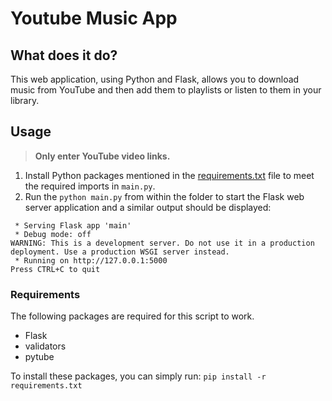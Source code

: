 # Youtube Music App

## What does it do? 
This web application, using Python and Flask, allows you to download music from YouTube and then add them to playlists or listen to them in your library.

## Usage
> **Only enter YouTube video links.**
1. Install Python packages mentioned in the [requirements.txt](requirements.txt) file to meet the required imports in `main.py`.
2. Run the `python main.py` from within the folder to start the Flask web server application and a similar output should be displayed:
```terminal
 * Serving Flask app 'main'
 * Debug mode: off
WARNING: This is a development server. Do not use it in a production deployment. Use a production WSGI server instead.
 * Running on http://127.0.0.1:5000
Press CTRL+C to quit
```


### Requirements
The following packages are required for this script to work.
- Flask
- validators
- pytube

To install these packages, you can simply run: `pip install -r requirements.txt`

